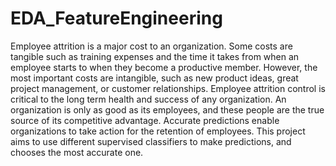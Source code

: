 # EDA_FeatureEngineering
Employee attrition is a major cost to an organization. Some costs are tangible such as training expenses and the time it takes from when an employee starts to when they become a productive member. However, the most important costs are intangible, such as new product ideas, great project management, or customer relationships. Employee attrition control is critical to the long term health and success of any organization. An organization is only as good as its employees, and these people are the true source of its competitive advantage. Accurate predictions enable organizations to take action for the retention of employees. This project aims to use different supervised classifiers to make predictions, and chooses the most accurate one.

